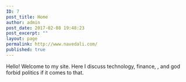 ```yaml
---
ID: 7
post_title: Home
author: admin
post_date: 2017-02-08 19:48:23
post_excerpt: ""
layout: page
permalink: http://www.navedali.com/
published: true
---
```

Hello! Welcome to my site. Here I discuss technology, finance, , and god forbid politics if it comes to that.